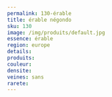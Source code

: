 ```yaml
---
permalink: 130-érable
title: érable négondo 
sku: 130
image: /img/produits/default.jpg
essence: érable
region: europe
details: 
produits:
couleur: 
densite: 
veines: sans
rarete: 
---
```

